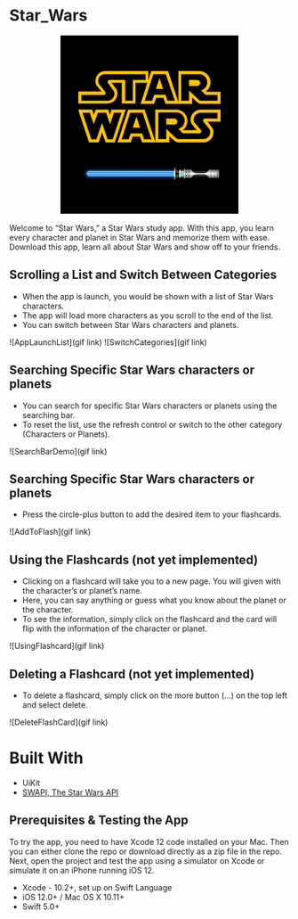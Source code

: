 # Star_Wars
<p align="center">
  <img src= "https://github.com/JianTing-Li/Healthfirst_Star_Wars/blob/master/Images_Gifs/StarWarsSmallest.png" />
</p>

Welcome to “Star Wars,” a Star Wars study app. With this app, you learn every character and planet in Star Wars and memorize them with ease. Download this app, learn all about Star Wars and show off to your friends.

## Scrolling a List and Switch Between Categories
* When the app is launch, you would be shown with a list of Star Wars characters. 
* The app will load more characters as you scroll to the end of the list.
* You can switch between Star Wars characters and planets.

![AppLaunchList](gif link)
![SwitchCategories](gif link)

## Searching Specific Star Wars characters or planets
* You can search for specific Star Wars characters or planets using the searching bar.
* To reset the list, use the refresh control or switch to the other category (Characters or Planets).

![SearchBarDemo](gif link)

## Searching Specific Star Wars characters or planets
* Press the circle-plus button to add the desired item to your flashcards.

![AddToFlash](gif link)

## Using the Flashcards (not yet implemented)
* Clicking on a flashcard will take you to a new page. You will given with the character’s or planet’s name. 
* Here, you can say anything or guess what you know about the planet or the character. 
* To see the information, simply click on the flashcard and the card will flip with the information of the character or planet.

![UsingFlashcard](gif link)

## Deleting a Flashcard (not yet implemented)
* To delete a flashcard, simply click on the more button (...) on the top left and select delete.

![DeleteFlashCard](gif link)

# Built With
* UiKit
* [SWAPI, The Star Wars API](https://swapi.co/)

## Prerequisites & Testing the App
To try the app, you need to have Xcode 12 code installed on your Mac. Then you can either clone the repo or download directly as a zip file in the repo. Next, open the project and test the app using a simulator on Xcode or simulate it on an iPhone running iOS 12.

* Xcode - 10.2+, set up on Swift Language
* iOS 12.0+ / Mac OS X 10.11+ 
* Swift 5.0+
